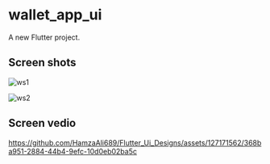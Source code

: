 # wallet_app_ui

A new Flutter project.

## Screen shots


![ws1](https://github.com/HamzaAli689/Flutter_Ui_Designs/assets/127171562/f247e4a5-668f-49e6-84cb-311178b81ff0)

![ws2](https://github.com/HamzaAli689/Flutter_Ui_Designs/assets/127171562/443ed273-3415-4e53-b3e5-537cd1e8b66b)

## Screen vedio

https://github.com/HamzaAli689/Flutter_Ui_Designs/assets/127171562/368ba951-2884-44b4-9efc-10d0eb02ba5c

